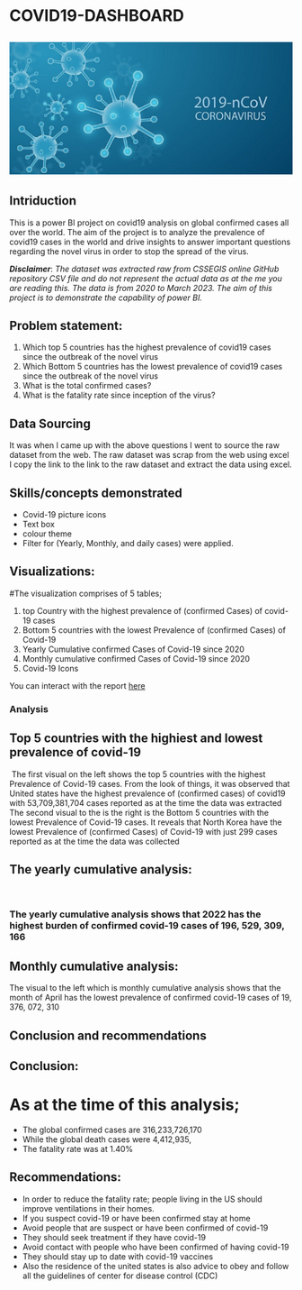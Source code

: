 # COVID19-DASHBOARD

![](png.jpg)
--- 
## Intriduction

This is a power BI project on covid19 analysis on global confirmed cases all over the world. 
The aim of the project is to analyze the prevalence of covid19 cases in the world and drive insights to answer important questions regarding the novel virus in order to stop the spread of the virus.

**_Disclaimer_**: _The dataset was extracted raw from CSSEGIS online GitHub repository CSV file and do not represent the actual data as at the me you are reading this. The data is from 2020 to March 2023. The aim of this project is to demonstrate the capability of power BI._

## Problem statement:

1.	Which top 5 countries has the highest prevalence of covid19 cases since the outbreak of the novel virus
2.	Which Bottom 5 countries has the lowest prevalence of covid19 cases since the outbreak of the novel virus
3.	What is the total confirmed cases?
4.	What is the fatality rate since inception of the virus?

 ## Data Sourcing
 
It was when I came up with the above questions I went to source the raw dataset from the web.
The raw dataset was scrap from the web using excel
I copy the link to the link to the raw dataset and extract the data using excel. 

## Skills/concepts demonstrated

- Covid-19 picture icons
- Text box
- colour theme
- Filter for (Yearly, Monthly, and daily cases) were applied.

## Visualizations:

#The visualization comprises of 5 tables;

1.	top Country with the highest prevalence of (confirmed Cases) of covid-19 cases
2.	Bottom 5 countries with the lowest Prevalence of (confirmed Cases) of Covid-19
3.	Yearly Cumulative confirmed Cases of Covid-19 since 2020
4.	Monthly cumulative confirmed Cases of Covid-19 since 2020
5.	Covid-19 Icons 

You can interact with the report [here]()

### Analysis

## Top 5 countries with the highiest and lowest prevalence of covid-19

![]()
The first visual on the left shows the top 5 countries with the highest Prevalence of Covid-19 cases.
From the look of things, it was observed that United states have the highest prevalence of (confirmed cases) of covid19 with 53,709,381,704 cases reported as at the time the data was extracted
The second visual to the is the right is the Bottom 5 countries with the lowest Prevalence of Covid-19 cases. 
It reveals that North Korea have the lowest Prevalence of (confirmed Cases) of Covid-19 with just 299 cases reported as at the time the data was collected

 ## The yearly cumulative analysis:
 ![]()

 ### The yearly cumulative analysis shows that 2022 has the highest burden of confirmed covid-19 cases of 196, 529, 309, 166

## Monthly cumulative analysis:
The visual to the left which is monthly cumulative analysis shows that the month of April has the lowest prevalence of confirmed covid-19 cases of 19, 376, 072, 310

## Conclusion and recommendations

## Conclusion:

# As at the time of this analysis;

-	The global confirmed cases are 316,233,726,170
-	While the global death cases were 4,412,935, 
-	The fatality rate was at 1.40%

## Recommendations:

-	In order to reduce the fatality rate; people living in the US should improve ventilations in their homes.
-	If you suspect covid-19 or have been confirmed stay at home
-	Avoid people that are suspect or have been confirmed of covid-19
-	They should seek treatment if they have covid-19
-	Avoid contact with people who have been confirmed of having covid-19
-	They should stay up to date with covid-19 vaccines
-	Also the residence of the united states is also advice to obey and follow all the guidelines of center for disease control (CDC) 






